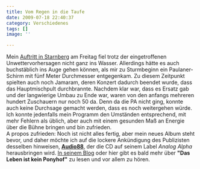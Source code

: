 ```yaml
---
title: Vom Regen in die Taufe
date: 2009-07-18 22:40:37
category: Verschiedenes
tags: []
image: ''

---
```


Mein [Auftritt in Starnberg](http://www.misantropolis.de/2009/07/kulturtag/) am Freitag fiel trotz der eingetroffenen Unwettervorhersagen nicht ganz ins Wasser. Allerdings hätte es auch buchstäblich ins Auge gehen können, als mir zu Sturmbeginn ein Paulaner-Schirm mit fünf Meter Durchmesser entgegenkam. Zu diesem Zeitpunkt spielten auch noch Jamaram, deren Konzert dadurch beendet wurde, dass das Hauptmischpult durchbrannte. Nachdem klar war, dass es Ersatz gab und der langwierige Umbau zu Ende war, waren von den anfangs mehreren hundert Zuschauern nur noch 50 da. Denn da die PA nicht ging, konnte auch keine Durchsage gemacht werden, dass es noch weitergehen würde. Ich konnte jedenfalls mein Programm den Umständen entsprechend, mit mehr Fehlern als üblich, aber auch mit einem gesunden Maß an Energie über die Bühne bringen und bin zufrieden.  
A propos zufrieden: Noch ist nicht alles fertig, aber mein neues Album steht bevor, und daher möchte ich auf die lockere Ankündigung des Publizisten desselben hinweisen, **[Audio88](http://www.myspace.com/audioachtacht)**, der die CD auf seinem Label *Analog Alpha* herausbringen wird. [In seinem Blog](http://blogs.myspace.com/index.cfm?fuseaction=blog.view&friendId=43494454&blogId=500723936) oder hier gibt es bald mehr über **"Das Leben ist kein Ponyhof"** zu lesen und vor allem zu hören.
